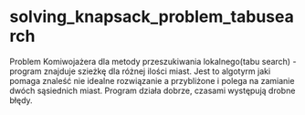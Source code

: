 # solving_knapsack_problem_tabusearch
Problem Komiwojażera dla metody przeszukiwania lokalnego(tabu search) - program znajduje szieżkę dla różnej ilości miast. Jest to algotyrm jaki pomaga znaleść nie idealne rozwiązanie a przybliżone i polega na zamianie dwóch sąsiednich miast. Program działa dobrze, czasami występują drobne błędy.
